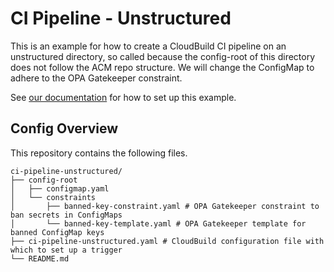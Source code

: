 # CI Pipeline - Unstructured

This is an example for how to create a CloudBuild CI pipeline on an unstructured directory, so called because the config-root of this directory does not follow the ACM repo structure.
We will change the ConfigMap to adhere to the OPA Gatekeeper constraint.

See [our documentation](https://cloud.google.com/anthos-config-management/docs/how-to/validating-configs) for how to set up this example.

## Config Overview

This repository contains the following files.

```console
ci-pipeline-unstructured/
├── config-root
│   ├── configmap.yaml
│   └── constraints
│       ├── banned-key-constraint.yaml # OPA Gatekeeper constraint to ban secrets in ConfigMaps
│       └── banned-key-template.yaml # OPA Gatekeeper template for banned ConfigMap keys
├── ci-pipeline-unstructured.yaml # CloudBuild configuration file with which to set up a trigger
└── README.md
```
